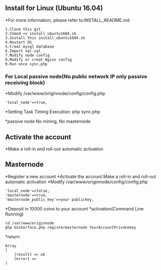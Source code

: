 ## Install for Linux (Ubuntu 16.04)

*For more information, please refer to:INSTALL_README.md

	1.Clone this git
	2.Chmod +x install_ubuntu1604.sh
	3.Install this install_ubuntu1604.sh
	4.Restart OS
	5.Creat mysql database
	6.Import sql.sql
	7.Modify node config
	8.Modify or creat Nginx config
	9.Run once sync.php

### For Local passive node(No public network IP only passive receiving block)

*Modify /var/www/originnode/config/config.php

	'local_node'=>true,

*Setting Task Timing Execution: php sync.php

*passive node No mining, No masternode

## Activate the account

*Make a roll-in and roll-out automatic activation

## Masternode

*Register a new account
*Activate the account.Make a roll-in and roll-out automatic activation
*Modify /var/www/originnode/config/config.php

	'local_node'=>false,
	'masternode'=>true,
	'masternode_public_key'=>your publickey,

*Deposit in 10000 coins to your account
*activation(Command Line Running)

	cd /var/www/originnode
	php Uinterface.php registermasternode YourAccountPrivatekey

*return

	Array
	(
		[result] => ok
		[error] =>
	)

